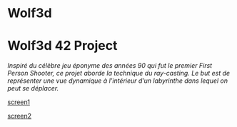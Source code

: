 # Wolf3d
# Wolf3d 42 Project

*Inspiré du célèbre jeu éponyme des années 90 qui fut le premier First Person Shooter, ce projet aborde la technique du ray-casting. Le but est de représenter une vue dynamique à l’intérieur d’un labyrinthe dans lequel on peut se déplacer.*

[screen1](https://www.noelshack.com/2017-11-1489574406-image1.png)

[screen2](https://www.noelshack.com/2017-11-1489574444-image2.png)
